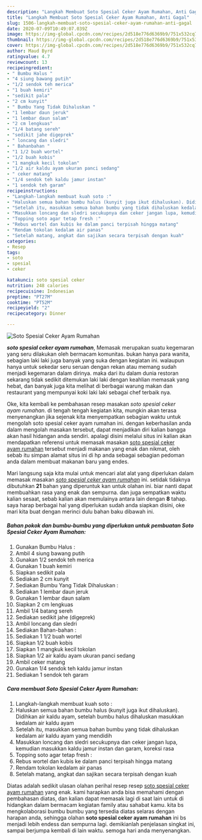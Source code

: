```yaml
---
description: "Langkah Membuat Soto Spesial Ceker Ayam Rumahan, Anti Gagal"
title: "Langkah Membuat Soto Spesial Ceker Ayam Rumahan, Anti Gagal"
slug: 1506-langkah-membuat-soto-spesial-ceker-ayam-rumahan-anti-gagal
date: 2020-07-09T10:49:07.039Z
image: https://img-global.cpcdn.com/recipes/2d518e776d6369b9/751x532cq70/soto-spesial-ceker-ayam-rumahan-foto-resep-utama.jpg
thumbnail: https://img-global.cpcdn.com/recipes/2d518e776d6369b9/751x532cq70/soto-spesial-ceker-ayam-rumahan-foto-resep-utama.jpg
cover: https://img-global.cpcdn.com/recipes/2d518e776d6369b9/751x532cq70/soto-spesial-ceker-ayam-rumahan-foto-resep-utama.jpg
author: Maud Byrd
ratingvalue: 4.7
reviewcount: 13
recipeingredient:
- " Bumbu Halus "
- "4 siung bawang putih"
- "1/2 sendok teh merica"
- "1 buah kemiri"
- "sedikit pala"
- "2 cm kunyit"
- " Bumbu Yang Tidak Dihaluskan "
- "1 lembar daun jeruk"
- "1 lembar daun salam"
- "2 cm lengkuas"
- "1/4 batang sereh"
- "sedikit jahe digeprek"
- " loncang dan sledri"
- " Bahanbahan "
- "1 1/2 buah wortel"
- "1/2 buah kobis"
- "1 mangkuk kecil tokolan"
- "1/2 air kaldu ayam ukuran panci sedang"
- " ceker matang"
- "1/4 sendok teh kaldu jamur instan"
- "1 sendok teh garam"
recipeinstructions:
- "Langkah-langkah membuat kuah soto :"
- "Haluskan semua bahan bumbu halus (kunyit juga ikut dihaluskan). Didihkan air kaldu ayam, setelah bumbu halus dihaluskan masukkan kedalam air kaldu ayam"
- "Setelah itu, masukkan semua bahan bumbu yang tidak dihaluskan kedalam air kaldu ayam yang mendidih"
- "Masukkan loncang dan sledri secukupnya dan ceker jangan lupa, kemudian masukkan kaldu jamur instan dan garam, koreksi rasa"
- "Topping soto agar tetap fresh :"
- "Rebus wortel dan kubis ke dalam panci terpisah hingga matang"
- "Rendam tokolan kedalam air panas"
- "Setelah matang, angkat dan sajikan secara terpisah dengan kuah"
categories:
- Resep
tags:
- soto
- spesial
- ceker

katakunci: soto spesial ceker 
nutrition: 248 calories
recipecuisine: Indonesian
preptime: "PT27M"
cooktime: "PT52M"
recipeyield: "2"
recipecategory: Dinner

---
```



![Soto Spesial Ceker Ayam Rumahan](https://img-global.cpcdn.com/recipes/2d518e776d6369b9/751x532cq70/soto-spesial-ceker-ayam-rumahan-foto-resep-utama.jpg)

<b><i>soto spesial ceker ayam rumahan</i></b>, Memasak merupakan suatu kegemaran yang seru dilakukan oleh bermacam komunitas. bukan hanya para wanita, sebagian laki laki juga banyak yang suka dengan kegiatan ini. walaupun hanya untuk sekedar seru seruan dengan rekan atau memang sudah menjadi kegemaran dalam dirinya. maka dari itu dalam dunia restoran sekarang tidak sedikit ditemukan laki laki dengan keahlian memasak yang hebat, dan banyak juga kita melihat di berbagai warung makan dan restaurant yang mempunyai koki laki laki sebagai chef terbaik nya.

Oke, kita kembali ke pembahasan resep masakan <i>soto spesial ceker ayam rumahan</i>. di tengah tengah kegiatan kita, mungkin akan terasa menyenangkan jika sejenak kita menyempatkan sebagian waktu untuk mengolah soto spesial ceker ayam rumahan ini. dengan keberhasilan anda dalam mengolah masakan tersebut, dapat menjadikan diri kalian bangga akan hasil hidangan anda sendiri. apalagi disini melalui situs ini kalian akan mendapatkan referensi untuk memasak masakan <u>soto spesial ceker ayam rumahan</u> tersebut menjadi makanan yang enak dan nikmat, oleh sebab itu simpan alamat situs ini di hp anda sebagai sebagian pedoman anda dalam membuat makanan baru yang endes.




Mari langsung saja kita mulai untuk mencari alat alat yang diperlukan dalam memasak masakan <u><i>soto spesial ceker ayam rumahan</i></u> ini. setidak tidaknya dibutuhkan <b>21</b> bahan yang diperuntuk kan untuk olahan ini. biar nanti dapat membuahkan rasa yang enak dan sempurna. dan juga sempatkan waktu kalian sesaat, sebab kalian akan memulainya antara lain dengan <b>8</b> tahap. saya harap berbagai hal yang diperlukan sudah anda siapkan disini, oke mari kita buat dengan merinci dulu bahan baku dibawah ini.

<!--inarticleads1-->

##### Bahan pokok dan bumbu-bumbu yang diperlukan untuk pembuatan Soto Spesial Ceker Ayam Rumahan:

1. Gunakan  Bumbu Halus :
1. Ambil 4 siung bawang putih
1. Gunakan 1/2 sendok teh merica
1. Gunakan 1 buah kemiri
1. Siapkan sedikit pala
1. Sediakan 2 cm kunyit
1. Sediakan  Bumbu Yang Tidak Dihaluskan :
1. Sediakan 1 lembar daun jeruk
1. Gunakan 1 lembar daun salam
1. Siapkan 2 cm lengkuas
1. Ambil 1/4 batang sereh
1. Sediakan sedikit jahe (digeprek)
1. Ambil  loncang dan sledri
1. Sediakan  Bahan-bahan :
1. Sediakan 1 1/2 buah wortel
1. Siapkan 1/2 buah kobis
1. Siapkan 1 mangkuk kecil tokolan
1. Siapkan 1/2 air kaldu ayam ukuran panci sedang
1. Ambil  ceker matang
1. Gunakan 1/4 sendok teh kaldu jamur instan
1. Sediakan 1 sendok teh garam




<!--inarticleads2-->

##### Cara membuat Soto Spesial Ceker Ayam Rumahan:

1. Langkah-langkah membuat kuah soto :
1. Haluskan semua bahan bumbu halus (kunyit juga ikut dihaluskan). Didihkan air kaldu ayam, setelah bumbu halus dihaluskan masukkan kedalam air kaldu ayam
1. Setelah itu, masukkan semua bahan bumbu yang tidak dihaluskan kedalam air kaldu ayam yang mendidih
1. Masukkan loncang dan sledri secukupnya dan ceker jangan lupa, kemudian masukkan kaldu jamur instan dan garam, koreksi rasa
1. Topping soto agar tetap fresh :
1. Rebus wortel dan kubis ke dalam panci terpisah hingga matang
1. Rendam tokolan kedalam air panas
1. Setelah matang, angkat dan sajikan secara terpisah dengan kuah




Diatas adalah sedikit ulasan olahan perihal resep resep <u>soto spesial ceker ayam rumahan</u> yang enak. kami harapkan anda bisa memahami dengan pembahasan diatas, dan kalian dapat memasak lagi di saat lain untuk di hidangkan dalam bermacam kegiatan family atau sahabat kamu. kita bs mengkolaborasi bumbu bumbu yang tersedia diatas selaras dengan harapan anda, sehingga olahan <b>soto spesial ceker ayam rumahan</b> ini bs menjadi lebih endess dan sempurna lagi. demikianlah penjelasan singkat ini, sampai berjumpa kembali di lain waktu. semoga hari anda menyenangkan.
